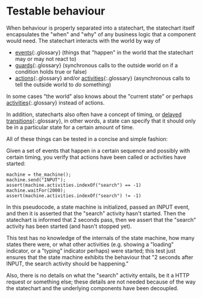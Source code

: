 # Testable behaviour

When behaviour is properly separated into a statechart, the statechart itself encapsulates the "when" and "why" of any business logic that a component would need.  The statechart interacts with the world by way of

- [events](glossary/event.html){:.glossary} (things that "happen" in the world that the statechart may or may not react to)
- [guards](glossary/guard.html){:.glossary} (synchronous calls to the outside world on if a condition holds true or false)
- [actions](glossary/action.html){:.glossary} and/or [activities](glossary/activity.html){:.glossary} (asynchronous calls to tell the outside world to _do_ something)

In some cases "the world" also knows about the "current state" or perhaps [activities](glossary/activity.html){:.glossary} instead of actions.

In addition, statecharts also often have a concept of timing, or [delayed transitions](glossary/delayed-transition.html){:.glossary}, in other words, a state can specify that it should only be in a particular state for a certain amount of time.

All of these things can be tested in a concise and simple fashion:

Given a set of events that happen in a certain sequence and possibly with certain timing, you verify that actions have been called or activities have started:

```
machine = the_machine();
machine.send("INPUT");
assert(machine.activities.indexOf("search") == -1)
machine.waitFor(2000);
assert(machine.activities.indexOf("search") != -1)
```

In this pseudocode, a state machine is initialized, passed an INPUT event, and then it is asserted that the "search" activity hasn't started. Then the statechart is informed that 2 seconds pass, then we assert that the "search" activity has been started (and hasn't stopped yet).

This test has no knowledge of the internals of the state machine, how many states there were, or what other activities (e.g. showing a "loading" indicator, or a "typing" indicator perhaps) were started; this test just ensures that the state machine exhibits the behaviour that "2 seconds after INPUT, the search activity should be happening."

Also, there is no details on what the "search" activity entails, be it a HTTP request or something else; these details are not needed because of the way the statechart and the underlying components have been decoupled.
